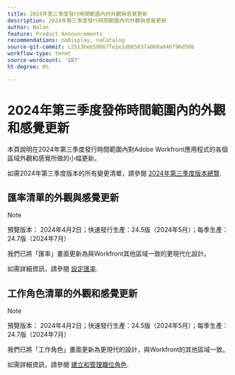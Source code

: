 ```yaml
---
title: 2024年第三季度發行時間範圍內的外觀與感覺更新
description: 2024年第三季度發行時間範圍內的外觀與感覺更新
author: Nolan
feature: Product Announcements
recommendations: noDisplay, noCatalog
source-git-commit: c2513beb50867fe1e1d065037a068a846f96d50b
workflow-type: tm+mt
source-wordcount: '187'
ht-degree: 0%

---
```


# 2024年第三季度發佈時間範圍內的外觀和感覺更新

本頁說明在2024年第三季度發行時間範圍內對Adobe Workfront應用程式的各個區域外觀和感覺所做的小幅更新。

如需2024年第三季度版本的所有變更清單，請參閱 [2024年第三季度版本總覽](/help/quicksilver/product-announcements/product-releases/24-q3-release-activity/24-q3-release-overview.md).

## 匯率清單的外觀與感覺更新

>[!NOTE]
>
>預覽版本： 2024年4月2日；快速發行生產：24.5版（2024年5月）；每季生產：24.7版（2024年7月）

我們已將「匯率」畫面更新為與Workfront其他區域一致的更現代化設計。

如需詳細資訊，請參閱 [設定匯率](/help/quicksilver/administration-and-setup/manage-workfront/exchange-rates/set-up-exchange-rates.md).

## 工作角色清單的外觀和感覺更新

>[!NOTE]
>
>預覽版本： 2024年4月2日；快速發行生產：24.5版（2024年5月）；每季生產：24.7版（2024年7月）

我們已將「工作角色」畫面更新為更現代的設計，與Workfront的其他區域一致。

如需詳細資訊，請參閱 [建立和管理職位角色](/help/quicksilver/administration-and-setup/set-up-workfront/organizational-setup/create-manage-job-roles.md).
